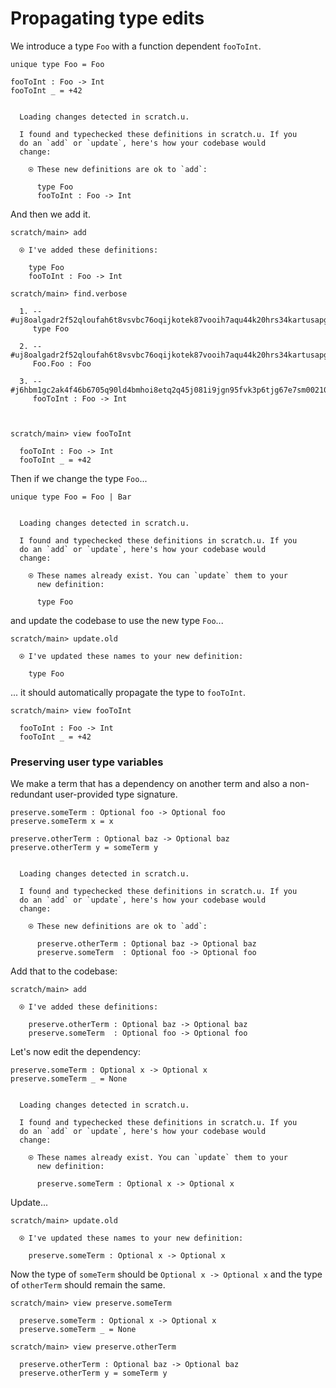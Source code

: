 # Propagating type edits

We introduce a type `Foo` with a function dependent `fooToInt`.

``` unison
unique type Foo = Foo

fooToInt : Foo -> Int
fooToInt _ = +42
```

``` ucm

  Loading changes detected in scratch.u.

  I found and typechecked these definitions in scratch.u. If you
  do an `add` or `update`, here's how your codebase would
  change:
  
    ⍟ These new definitions are ok to `add`:
    
      type Foo
      fooToInt : Foo -> Int

```
And then we add it.

``` ucm
scratch/main> add

  ⍟ I've added these definitions:
  
    type Foo
    fooToInt : Foo -> Int

scratch/main> find.verbose

  1. -- #uj8oalgadr2f52qloufah6t8vsvbc76oqijkotek87vooih7aqu44k20hrs34kartusapghp4jmfv6g1409peklv3r6a527qpk52soo
     type Foo
     
  2. -- #uj8oalgadr2f52qloufah6t8vsvbc76oqijkotek87vooih7aqu44k20hrs34kartusapghp4jmfv6g1409peklv3r6a527qpk52soo#0
     Foo.Foo : Foo
     
  3. -- #j6hbm1gc2ak4f46b6705q90ld4bmhoi8etq2q45j081i9jgn95fvk3p6tjg67e7sm0021035i8qikmk4p6k845l5d00u26cos5731to
     fooToInt : Foo -> Int
     
  

scratch/main> view fooToInt

  fooToInt : Foo -> Int
  fooToInt _ = +42

```
Then if we change the type `Foo`...

``` unison
unique type Foo = Foo | Bar
```

``` ucm

  Loading changes detected in scratch.u.

  I found and typechecked these definitions in scratch.u. If you
  do an `add` or `update`, here's how your codebase would
  change:
  
    ⍟ These names already exist. You can `update` them to your
      new definition:
    
      type Foo

```
and update the codebase to use the new type `Foo`...

``` ucm
scratch/main> update.old

  ⍟ I've updated these names to your new definition:
  
    type Foo

```
... it should automatically propagate the type to `fooToInt`.

``` ucm
scratch/main> view fooToInt

  fooToInt : Foo -> Int
  fooToInt _ = +42

```
### Preserving user type variables

We make a term that has a dependency on another term and also a non-redundant
user-provided type signature.

``` unison
preserve.someTerm : Optional foo -> Optional foo
preserve.someTerm x = x

preserve.otherTerm : Optional baz -> Optional baz
preserve.otherTerm y = someTerm y
```

``` ucm

  Loading changes detected in scratch.u.

  I found and typechecked these definitions in scratch.u. If you
  do an `add` or `update`, here's how your codebase would
  change:
  
    ⍟ These new definitions are ok to `add`:
    
      preserve.otherTerm : Optional baz -> Optional baz
      preserve.someTerm  : Optional foo -> Optional foo

```
Add that to the codebase:

``` ucm
scratch/main> add

  ⍟ I've added these definitions:
  
    preserve.otherTerm : Optional baz -> Optional baz
    preserve.someTerm  : Optional foo -> Optional foo

```
Let's now edit the dependency:

``` unison
preserve.someTerm : Optional x -> Optional x
preserve.someTerm _ = None
```

``` ucm

  Loading changes detected in scratch.u.

  I found and typechecked these definitions in scratch.u. If you
  do an `add` or `update`, here's how your codebase would
  change:
  
    ⍟ These names already exist. You can `update` them to your
      new definition:
    
      preserve.someTerm : Optional x -> Optional x

```
Update...

``` ucm
scratch/main> update.old

  ⍟ I've updated these names to your new definition:
  
    preserve.someTerm : Optional x -> Optional x

```
Now the type of `someTerm` should be `Optional x -> Optional x` and the
type of `otherTerm` should remain the same.

``` ucm
scratch/main> view preserve.someTerm

  preserve.someTerm : Optional x -> Optional x
  preserve.someTerm _ = None

scratch/main> view preserve.otherTerm

  preserve.otherTerm : Optional baz -> Optional baz
  preserve.otherTerm y = someTerm y

```

